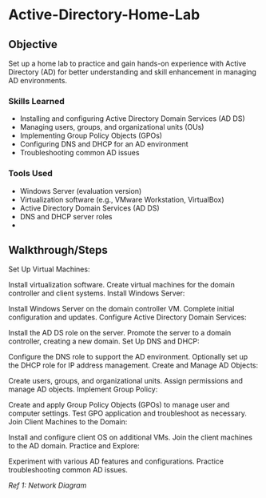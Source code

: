 # Active-Directory-Home-Lab

## Objective

Set up a home lab to practice and gain hands-on experience with Active Directory (AD) for better understanding and skill enhancement in managing AD environments.


### Skills Learned

- Installing and configuring Active Directory Domain Services (AD DS)
- Managing users, groups, and organizational units (OUs)
- Implementing Group Policy Objects (GPOs)
- Configuring DNS and DHCP for an AD environment
- Troubleshooting common AD issues

### Tools Used

- Windows Server (evaluation version)
- Virtualization software (e.g., VMware Workstation, VirtualBox)
- Active Directory Domain Services (AD DS)
- DNS and DHCP server roles
- 

## Walkthrough/Steps

Set Up Virtual Machines:

Install virtualization software.
Create virtual machines for the domain controller and client systems.
Install Windows Server:

Install Windows Server on the domain controller VM.
Complete initial configuration and updates.
Configure Active Directory Domain Services:

Install the AD DS role on the server.
Promote the server to a domain controller, creating a new domain.
Set Up DNS and DHCP:

Configure the DNS role to support the AD environment.
Optionally set up the DHCP role for IP address management.
Create and Manage AD Objects:

Create users, groups, and organizational units.
Assign permissions and manage AD objects.
Implement Group Policy:

Create and apply Group Policy Objects (GPOs) to manage user and computer settings.
Test GPO application and troubleshoot as necessary.
Join Client Machines to the Domain:

Install and configure client OS on additional VMs.
Join the client machines to the AD domain.
Practice and Explore:

Experiment with various AD features and configurations.
Practice troubleshooting common AD issues.

*Ref 1: Network Diagram*
